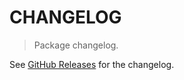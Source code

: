# CHANGELOG

> Package changelog.

See [GitHub Releases](https://github.com/stdlib-js/array-base-ones2d/releases) for the changelog.